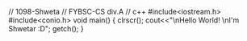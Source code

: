 // 1098-Shweta
// FYBSC-CS div.A
// c++
#include<iostream.h>
#include<conio.h>
void main()
{
clrscr();
cout<<"\nHello World! \nI'm Shwetar :D";
getch();
}
